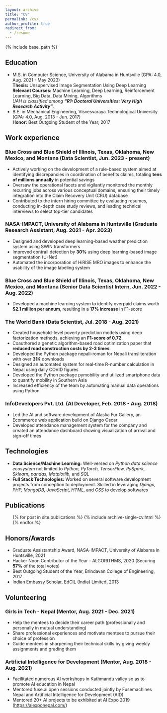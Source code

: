 ```yaml
---
layout: archive
title: "CV"
permalink: /cv/
author_profile: true
redirect_from:
  - /resume
---
```


{% include base_path %}

## Education
* M.S. in Computer Science, University of Alabama in Huntsville (GPA: 4.0, Aug. 2021 - May 2023)<br>
  **Thesis:** Unsupervised Image Segmentation Using Deep Learning<br>
  **Relevant Courses:** Machine Learning, Deep Learning, Reinforcement Learning, Big Data, Data Mining, Algorithms<br>
  _UAH is classified among **“R1: Doctoral Universities: Very High Research Activity”**._
* B.E. in Mechanical Engineering, Visvesvaraya Technological University (GPA: 4.0, Aug. 2013 - Jun. 2017)<br>
  **Honor:** Best Outgoing Student of the Year, 2017


## Work experience
### Blue Cross and Blue Shield of Illinois, Texas, Oklahoma, New Mexico, and Montana (Data Scientist, Jun. 2023 - present) 

* Actively working on the development of a rule-based system aimed at identifying discrepancies in coordination of benefits claims, totaling **tens of millions annually** in potential savings
* Oversaw the operational facets and vigilantly monitored the monthly recurring jobs across various conceptual domains, ensuring their timely integration into the Claim Recovery Unit (CRU) database
* Contributed to the intern hiring committee by evaluating resumes, conducting in-depth case study reviews, and leading technical interviews to select top-tier candidates

### NASA-IMPACT, University of Alabama in Huntsville (Graduate Research Assistant, Aug. 2021 - Apr. 2023) 

* Designed and developed deep learning-based weather prediction system using SWIN transformers
* Improved contrail detection by **30%** using deep learning-based image segmentation (U-Net)
* Automated the incorporation of HiRISE MRO images to enhance the usability of the image labeling system

### Blue Cross and Blue Shield of Illinois, Texas, Oklahoma, New Mexico, and Montana (Senior Data Scientist Intern, Jun. 2022 - Aug. 2022)

* Developed a machine learning system to identify overpaid claims worth **$2.1 million per annum**, resulting in a **17% increase** in F1-score

### The World Bank (Data Scientist, Jul. 2018 - Aug. 2021)

* Created household-level poverty prediction models using deep factorization methods, achieving an **F1-score of 0.72**
* Coauthored a genetic algorithm-based road optimization paper that **reduced road construction costs by 2-3 times**
* Developed the Python package nepali-roman for Nepali transliteration with over **31K** downloads
* Designed an automated system for real-time R-number calculation in Nepal using daily COVID figures
* Developed the Python package pymobility and utilized smartphone data to quantify mobility in Southern Asia
* Increased efficiency of the team by automating manual data operations using Python

### InfoDevelopers Pvt. Ltd. (AI Developer, Feb. 2018 - Aug. 2018)

* Led the AI and software development of Alaska Fur Gallery, an Ecommerce web application build on Django Oscar
* Developed attendance management system for the company and created an attendance dashboard showing visualization of arrival and sign-off times


## Technologies
* **Data Science/Machine Learning:** Well-versed on _Python data science ecosystem_ not limited to _Python, PyTorch, TensorFlow, PySpark, Sklearn, pandas, Matplotlib,_ and _SQL_
* **Full Stack Technologies:** Worked on several software development projects from conception to deployment. Skilled in leveraging _Django, PHP, MongoDB, JavaScript, HTML,_ and _CSS_ to develop softwares

## Publications
  <ul>{% for post in site.publications %}
    {% include archive-single-cv.html %}
  {% endfor %}</ul>
  
<!-- Talks
======
  <ul>{% for post in site.talks %}
    {% include archive-single-talk-cv.html %}
  {% endfor %}</ul>
  
Teaching
======
  <ul>{% for post in site.teaching %}
    {% include archive-single-cv.html %}
  {% endfor %}</ul> -->
  
## Honors/Awards
* Graduate Assistantship Award, NASA-IMPACT, University of Alabama in Huntsville, 2021
* Hacker Noon Contributor of the Year - ALGORITHMS, 2020 (Securing **57%** of the total votes)
* Best Outgoing Student of the Year, Brindavan College of Engineering, 2017
* Indian Embassy Scholar, EdCIL (India) Limited, 2013


## Volunteering
### Girls in Tech - Nepal (Mentor, Aug. 2021 - Dec. 2021) 
* Help the mentees to decide their career path (professionally and personally in mutual understanding)
* Share professional experiences and motivate mentees to pursue their choice of profession
* Guide mentees in sharpening their technical skills by giving weekly assignments and grading them

### Artificial Intelligence for Development (Mentor, Aug. 2018 - Aug. 2021) 
* Facilitated numerous AI workshops in Kathmandu valley so as to promote AI education in Nepal
* Mentored fuse.ai open sessions conducted jointly by Fusemachines Nepal and Artificial Intelligence for Development (AID)
* Mentored 20+ AI projects to be exhibited at AI Expo 2019 (https://aiexponepal.com/)


<!-- Service and leadership
======
* Currently signed in to 43 different slack teams -->
